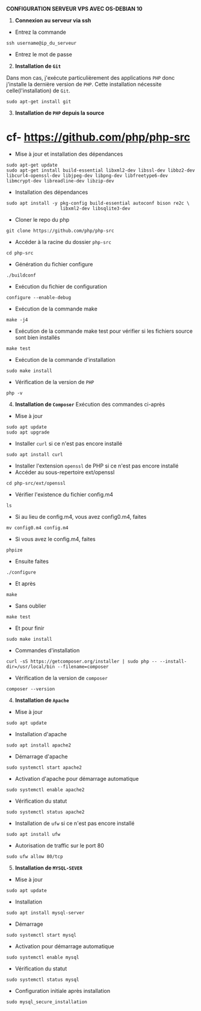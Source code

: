 **CONFIGURATION SERVEUR VPS AVEC OS-DEBIAN 10**

1. **Connexion au serveur via ssh**
- Entrez la commande
```
ssh username@ip_du_serveur
```
- Entrez le mot de passe

2. **Installation de `Git`**

Dans mon cas, j'exécute particulièrement des applications `PHP` donc j'installe la dernière version de `PHP`. Cette installation nécessite celle(l'installation) de `Git`.

```
sudo apt-get install git
```
3. **Installation de `PHP` depuis la source**

# cf-  https://github.com/php/php-src
- Mise à jour et  installation des dépendances
```
sudo apt-get update
sudo apt-get install build-essential libxml2-dev libssl-dev libbz2-dev libcurl4-openssl-dev libjpeg-dev libpng-dev libfreetype6-dev libmcrypt-dev libreadline-dev libzip-dev
```
- Installation des dépendances
```
sudo apt install -y pkg-config build-essential autoconf bison re2c \
                    libxml2-dev libsqlite3-dev
```

- Cloner le repo du php 
```
git clone https://github.com/php/php-src
```
- Accéder à la racine du dossier `php-src`
```
cd php-src
```

- Génération du fichier configure
```
./buildconf
```

- Exécution du fichier de configuration
```
configure --enable-debug
```

- Exécution de la commande make 
```
make -j4
```

- Exécution de la commande make test pour vérifier si les fichiers source sont bien installés
```
make test
```

- Exécution de la commande d'installation
```
sudo make install
```

- Vérification de la version de `PHP`
```
php -v
```

4. **Installation de `Composer`**
Exécution des commandes ci-après
- Mise à jour 
```
sudo apt update
sudo apt upgrade
```
- Installer `curl` si ce n'est pas encore installé
```
sudo apt install curl
```
- Installer l'extension `openssl` de PHP si ce n'est pas encore installé
- Accéder au sous-repertoire ext/openssl
```
cd php-src/ext/openssl
```
- Vérifier l'existence du fichier config.m4
```
ls
```
- Si au lieu de config.m4, vous avez config0.m4, faites 
```
mv config0.m4 config.m4
```
- Si vous avez le config.m4, faites
```
phpize
```

- Ensuite faites
```
./configure
```

- Et après
```
make 
```
- Sans oublier 
```
make test
```

- Et pour finir 
```
sudo make install
```

- Commandes d'installation
```
curl -sS https://getcomposer.org/installer | sudo php -- --install-dir=/usr/local/bin --filename=composer
```

- Vérification de la version de `composer`
```
composer --version
```

4. **Installation de `Apache`**

- Mise à jour 
```
sudo apt update
```

- Installation d'apache
```
sudo apt install apache2
```

- Démarrage d'apache
```
sudo systemctl start apache2
```
- Activation d'apache pour démarrage automatique 
```
sudo systemctl enable apache2
```

- Vérification du statut
```
sudo systemctl status apache2
```

- Installation de `ufw` si ce n'est pas encore installé
```
sudo apt install ufw
```

- Autorisation de traffic sur le port 80
```
sudo ufw allow 80/tcp
```

5. **Installation de `MYSQL-SEVER`**
- Mise à jour 
```
sudo apt update
```
- Installation
```
sudo apt install mysql-server
```

- Démarrage
```
sudo systemctl start mysql
```

- Activation pour démarrage automatique
```
sudo systemctl enable mysql
```

- Vérification du statut
```
sudo systemctl status mysql
```

- Configuration initiale après installation
```
sudo mysql_secure_installation
```














